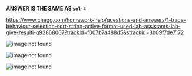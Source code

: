 **ANSWER IS THE SAME AS `sol-4`**

https://www.chegg.com/homework-help/questions-and-answers/1-trace-behaviour-selection-sort-string-active-format-used-lab-assistants-lab-give-resulti-q93868067?trackid=f007b7a488d5&strackid=3b09f7de7172

![image not found](https://cdn.discordapp.com/attachments/777783416346902538/952304690329165894/unknown.png)

![image not found](https://cdn.discordapp.com/attachments/777783416346902538/952304815487197214/unknown.png)

![image not found](https://cdn.discordapp.com/attachments/777783416346902538/952305008328708106/unknown.png)
